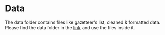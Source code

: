 # Data 
The data folder contains files like gazetteer's list, cleaned & formatted data. 
Please find the data folder in the [link](https://drive.google.com/file/d/1KvPj-QWDxBco0Dil4bPH2JUnXtchlHr6/view?usp=sharing), and use the files inside it.
